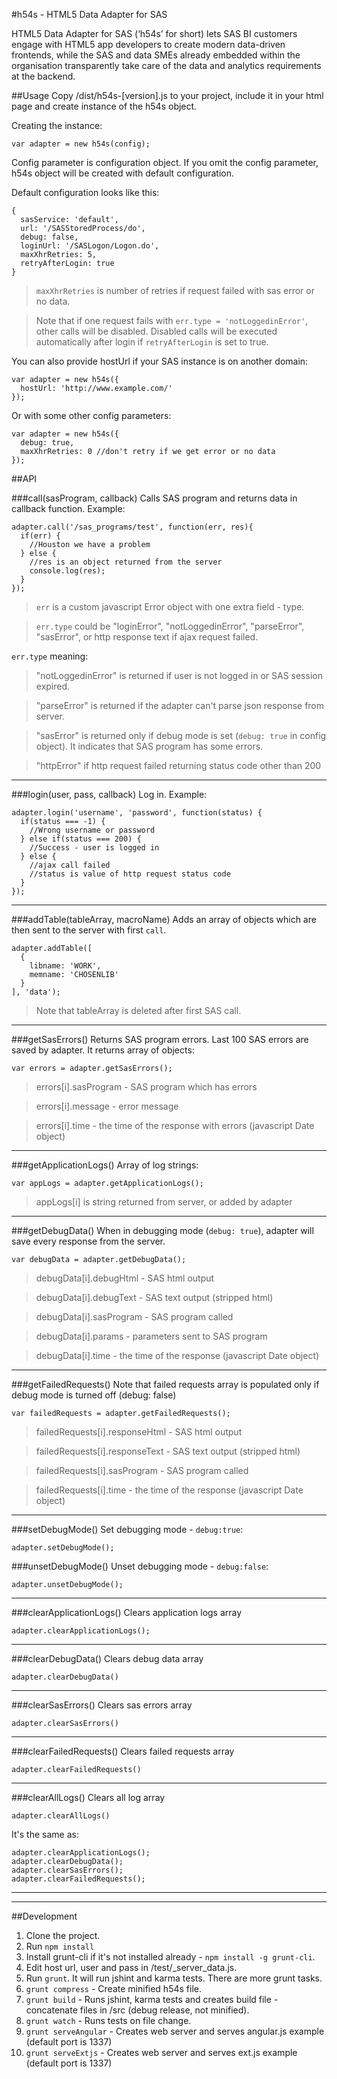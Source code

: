 #h54s - HTML5 Data Adapter for SAS

HTML5 Data Adapter for SAS (‘h54s’ for short) lets SAS BI customers engage with HTML5 app developers to create modern data-driven frontends, while the SAS and data SMEs already embedded within the organisation transparently take care of the data and analytics requirements at the backend.

##Usage
Copy /dist/h54s-[version].js to your project, include it in your html page and create instance of the h54s object.

Creating the instance:
```
var adapter = new h54s(config);
```

Config parameter is configuration object. If you omit the config parameter, h54s object will be created with default configuration.

Default configuration looks like this:

```
{
  sasService: 'default',
  url: '/SASStoredProcess/do',
  debug: false,
  loginUrl: '/SASLogon/Logon.do',
  maxXhrRetries: 5,
  retryAfterLogin: true
}
```
> `maxXhrRetries` is number of retries if request failed with sas error or no data.


> Note that if one request fails with `err.type = 'notLoggedinError'`, other calls will be disabled.
> Disabled calls will be executed automatically after login if `retryAfterLogin` is set to true.


You can also provide hostUrl if your SAS instance is on another domain:
```
var adapter = new h54s({
  hostUrl: 'http://www.example.com/'
});
```

Or with some other config parameters:
```
var adapter = new h54s({
  debug: true,
  maxXhrRetries: 0 //don't retry if we get error or no data
});
```

##API

###call(sasProgram, callback)
Calls SAS program and returns data in callback function.
Example:
```
adapter.call('/sas_programs/test', function(err, res){
  if(err) {
    //Houston we have a problem
  } else {
    //res is an object returned from the server
    console.log(res);
  }
});
```
>`err` is a custom javascript Error object with one extra field - type.

>`err.type` could be "loginError", "notLoggedinError", "parseError", "sasError", or http response text if ajax request failed.

`err.type` meaning:

>"notLoggedinError" is returned if user is not logged in or SAS session expired.

>"parseError" is returned if the adapter can't parse json response from server.

>"sasError" is returned only if debug mode is set (`debug: true` in config object). It indicates that SAS program has some errors.

>"httpError" if http request failed returning status code other than 200
---


###login(user, pass, callback)
Log in.
Example:
```
adapter.login('username', 'password', function(status) {
  if(status === -1) {
    //Wrong username or password
  } else if(status === 200) {
    //Success - user is logged in
  } else {
    //ajax call failed
    //status is value of http request status code
  }
});
```

---

###addTable(tableArray, macroName)
Adds an array of objects which are then sent to the server with first `call`.

```
adapter.addTable([
  {
    libname: 'WORK',
    memname: 'CHOSENLIB'
  }
], 'data');
```

>Note that tableArray is deleted after first SAS call.

---

###getSasErrors()
Returns SAS program errors.
Last 100 SAS errors are saved by adapter.
It returns array of objects:
```
var errors = adapter.getSasErrors();
```

>errors[i].sasProgram - SAS program which has errors

>errors[i].message - error message

>errors[i].time - the time of the response with errors (javascript Date object)

---

###getApplicationLogs()
Array of log strings:
```
var appLogs = adapter.getApplicationLogs();
```

>appLogs[i] is string returned from server, or added by adapter

---

###getDebugData()
When in debugging mode (`debug: true`), adapter will save every response from the server.
```
var debugData = adapter.getDebugData();
```

>debugData[i].debugHtml - SAS html output

>debugData[i].debugText - SAS text output (stripped html)

>debugData[i].sasProgram - SAS program called

>debugData[i].params - parameters sent to SAS program

>debugData[i].time - the time of the response (javascript Date object)

---

###getFailedRequests()
Note that failed requests array is populated only if debug mode is turned off (debug: false)

```
var failedRequests = adapter.getFailedRequests();
```

>failedRequests[i].responseHtml - SAS html output

>failedRequests[i].responseText - SAS text output (stripped html)

>failedRequests[i].sasProgram - SAS program called

>failedRequests[i].time - the time of the response (javascript Date object)

---

###setDebugMode()
Set debugging mode - `debug:true`:
```
adapter.setDebugMode();
```


###unsetDebugMode()
Unset  debugging mode - `debug:false`:
```
adapter.unsetDebugMode();
```

---

###clearApplicationLogs()
Clears application logs array
```
adapter.clearApplicationLogs();
```

---

###clearDebugData()
Clears debug data array
```
adapter.clearDebugData()
```

---

###clearSasErrors()
Clears sas errors array
```
adapter.clearSasErrors()
```

---

###clearFailedRequests()
Clears failed requests array
```
adapter.clearFailedRequests()
```

---

###clearAllLogs()
Clears all log array
```
adapter.clearAllLogs()
```

It's the same as:
```
adapter.clearApplicationLogs();
adapter.clearDebugData();
adapter.clearSasErrors();
adapter.clearFailedRequests();
```
---

---

##Development

1. Clone the project.
2. Run `npm install`
3. Install grunt-cli if it's not installed already - `npm install -g grunt-cli`.
4. Edit host url, user and pass in /test/_server_data.js.
5. Run `grunt`. It will run jshint and karma tests. There are more grunt tasks.
  1. `grunt compress` - Create minified h54s file.
  2. `grunt build` - Runs jshint, karma tests and creates build file - concatenate files in /src (debug release, not minified).
  3. `grunt watch` - Runs tests on file change.
  4. `grunt serveAngular` - Creates web server and serves angular.js example (default port is 1337)
  5. `grunt serveExtjs` - Creates web server and serves ext.js example (default port is 1337)
